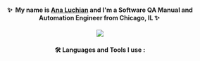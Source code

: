 <div align="center">
  
#### ✨&nbsp; My name is [Ana Luchian](https://www.linkedin.com/in/analuchian/) and I'm a Software QA Manual and Automation Engineer from Chicago, IL ✨&nbsp;  
  
![](https://media.giphy.com/media/7NS9RAepPQ0HJ85qJz/giphy-downsized-large.gif)  
#### :hammer_and_wrench: Languages and Tools I use :
